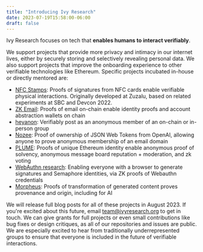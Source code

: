 ```yaml
---
title: "Introducing Ivy Research"
date: 2023-07-19T15:58:00-06:00
draft: false
---
```


Ivy Research focuses on tech that **enables humans to interact verifiably**.

We support projects that provide more privacy and intimacy in our internet lives, either by securely storing and selectively revealing personal data. We also support projects that improve the onboarding experience to other verifiable technologies like Ethereum. Specific projects incubated in-house or directly mentored are:

- [NFC Stamps](https://stamps.ivyresearch.org): Proofs of signatures from NFC cards enable verifiable physical interactions. Originally developed at Zuzalu, based on related experiments at SBC and Devcon 2022.
- [ZK Email](https://blog.aayushg.com/posts/zkemail/): Proofs of email on-chain enable identity proofs and account abstraction wallets on chain
- [heyanon](https://www.heyanon.wtf/): Verifiably post as an anonymous member of an on-chain or in-person group
- [Nozee](https://www.nozee.xyz/): Proof of ownership of JSON Web Tokens from OpenAI, allowing anyone to prove anonymous membership of an email domain
- [PLUME](https://blog.aayushg.com/posts/nullifier): Proofs of unique Ethereum identity enable anonymous proof of solvency, anonymous message board reputation + moderation, and zk voting
- [WebAuthn research](https://github.com/semaphore-protocol/semaphore/tree/main/packages/heyauthn): Enabling everyone with a browser to generate signatures and Semaphore identities, via ZK proofs of Webauthn credentials
- [Morpheus](https://morpheus.ivyresearch.org): Proofs of transformation of generated content proves provenance and origin, including for AI

We will release full blog posts for all of these projects in August 2023. If you're excited about this future, email [team@ivyresearch.org](mailto:team@ivyresearch.org) to get in touch. We can give grants for full projects or even small contributions like bug fixes or design critiques, as all of our repositories and issues are public. We are especially excited to hear from traditionally underrepresented groups to ensure that everyone is included in the future of verifiable interactions.

<!-- ## Goodbye world is a `templ` template example

Every time `Click Me!` is clicked, a request is sent to the API server, which renders `templ GoodbyeWorld()` from `partial/templates.templ`.

{{< html.inline >}}
<button
  hx-get="{{ .Site.Params.apiBaseUrl }}/goodbyeworld.html"
  hx-trigger="click"
  hx-target="#goodbye"
  hx-swap="beforeend">
  Click Me!
</button>
<div id="goodbye"></div>
{{< /html.inline >}}
 -->
